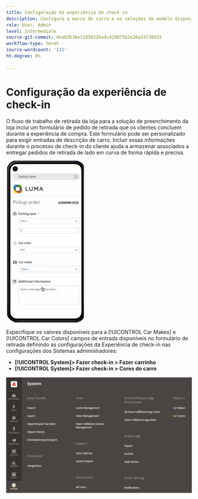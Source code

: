 ```yaml
---
title: Configuração da experiência de check-in
description: Configure a marca do carro e as seleções de modelo disponíveis para os clientes que selecionam o lado do lado do cursor ao preencherem o formulário de ordem de retirada.
role: User, Admin
level: Intermediate
source-git-commit: 4ea03b3be11056526adc42d875b1e26a24736d15
workflow-type: tm+mt
source-wordcount: '111'
ht-degree: 0%

---
```



# Configuração da experiência de check-in

O fluxo de trabalho de retirada da loja para a solução de preenchimento da loja inclui um formulário de pedido de retirada que os clientes concluem durante a experiência de compra. Este formulário pode ser personalizado para exigir entradas de descrição de carro. Incluir essas informações durante o processo de check-in do cliente ajuda a armazenar associados a entregar pedidos de retirada de lado em curva de forma rápida e precisa.

![[!DNL Check-In Experience Car Make] e [!DNL Model] configurações para retirada de lado da curva](assets/checkin-system-settings-car-options.png)

Especifique os valores disponíveis para a [!UICONTROL Car Makes] e [!UICONTROL Car Colors] campos de entrada disponíveis no formulário de retirada definindo as configurações da Experiência de check-in nas configurações dos Sistemas administradores:

- **[!UICONTROL System]> Fazer check-in > Fazer carrinho**
- **[!UICONTROL System]> Fazer check-in > Cores do carro**

![[!DNL Check-In Experience system configuration for curbside pickup]](assets/check-in-experience-system-config.png)







